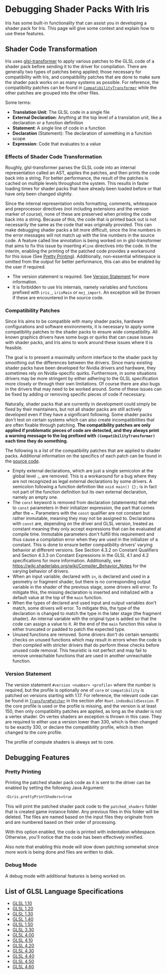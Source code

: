 # Debugging Shader Packs With Iris

Iris has some built-in functionality that can assist you in developing a shader pack for Iris. This page will give some context and explain how to use these features.

## Shader Code Transformation

Iris uses [glsl-transformer](https://github.com/IrisShaders/glsl-transformer) to apply various patches to the GLSL code of a shader pack before sending it to the driver for compilation. There are generally two types of patches being applied; those necessary for compatibility with Iris, and compatibility patches that are done to make sure the shader pack works on as many systems as possible. For reference, the compatibility patches can be found in [`CompatibilityTransformer`](/src/main/java/net/coderbot/iris/pipeline/transform/CompatibilityTransformer.java) while the other patches are grouped into the other files.

Some terms:

- **Translation Unit**: The GLSL code in a single file
- **External Declaration**: Anything at the top level of a translation unit, like a declaration or a function definition
- **Statement**: A single line of code in a function
- **Declaration** (Statement): The declaration of something in a function scope
- **Expression**: Code that evaluates to a value

### Effects of Shader Code Transformation

Roughly, glsl-transformer parses the GLSL code into an internal representation called an AST, applies the patches, and then prints the code back into a string. For better performance, the result of the patches is cached on multiple levels throughout the system. This results in faster loading times for shader packs that have already been loaded before or that have only been changed slightly.

Since the internal representation omits formatting, comments, whitespace and preprocessor directives (not including extensions and the version marker of course), none of these are preserved when printing the code back into a string. Because of this, the code that is printed back out is not necessarily the same as the code that was originally provided. This can make debugging shader packs a bit more difficult, since the line numbers in the error messages will not match up with the line numbers in the source code. A feature called line annotation is being worked on in glsl-transformer that aims to fix this issue by inserting `#line` directives into the code. In the interim, enabling the printing of the patched code provides a workaround for this issue (See [Pretty Printing](#pretty-printing)). Additionally, non-essential whitespace is omitted from the output for better performance, this can also be enabled by the user if required.

- The version statement is required. See [Version Statement](#version-statement) for more information.
- It is forbidden to use Iris internals, namely variables and functions prefixed with `iris_`, `irisMain` or `moj_import`. An exception will be thrown if these are encountered in the source code.

### Compatibility Patches

Since Iris aims to be compatible with many shader packs, hardware configurations and software environments, it is necessary to apply some compatibility patches to the shader packs to ensure wide compatibility. All known graphics drivers have some bugs or quirks that can cause issues with shader packs, and Iris aims to work around these issues where it is feasible.

The goal is to present a maximally uniform interface to the shader pack by smoothing out the differences between the drivers. Since many existing shader packs have been developed for Nvidia drivers and hardware, they sometimes rely on Nvidia-specific quirks. Furthermore, in some situations drivers may be more stringent by either adhering to the GLSL specification more closely or through their own limitations. Of course there are also bugs in the drivers that may need to be worked around. Some of these issues can be fixed by adding or removing specific pieces of code if necessary.

Naturally, shader packs that are currently in development could simply be fixed by their maintainers, but not all shader packs are still actively developed even if they have a significant following. Some shader packs don't test on certain systems which can also create incompatibilities that are often fixable through patching. **The compatibility patches are only applied if problematic pieces of code are detected, and they always print a warning message to the log prefixed with `(CompatibilityTransformer)` each time they do something**.

The following is a list of the compatibility patches that are applied to shader packs. Additional information on the specifics of each patch can be found in the [source code](/src/main/java/net/coderbot/iris/pipeline/transform/CompatibilityTransformer.java).

- Empty external declarations, which are just a single semicolon at the global level `;`, are removed. This is a workaround for a bug where they are not recognized as legal external declarations by some drivers. A semicolon following a function definition like `void main() {};` is in fact not part of the function definition but its own external declaration, namely an empty one.
- The `const` keyword is removed from declaration (statements) that refer to `const` parameters in their initializer expression, the part that comes after the `=`. Parameters with the `const` qualifier are not constant but rather immutable, meaning they may not be assigned to. Declarations with `const` are, depending on the driver and GLSL version, treated as constant meaning they only accept expressions that can be evaluated at compile time. Immutable parameters don't fulfill this requirement and thus cause a compilation error when they are used in the initializer of a constant. This is done to ensure better compatibility drivers' varying behavior at different versions. See Section 4.3.2 on Constant Qualifiers and Section 4.3.3 on Constant Expressions in the GLSL 4.1 and 4.2 specifications for more information. Additionally, see https://wiki.shaderlabs.org/wiki/Compiler_Behavior_Notes for the varying behavior of drivers.
- When an input variable, declared with `in`, is declared and used in a geometry or fragment shader, but there is no corresponding output variable in the shader of the previous stage, some drivers will error. To mitigate this, the missing declaration is inserted and initialized with a default value at the top of the `main` function.
- When the types of declared and used input and output variables don't match, some drivers will error. To mitigate this, the type of the declaration is changed to match the type in the later stage (the fragment shader). An internal variable with the original type is added so that the code can assign a value to it. At the end of the `main` function this value is either truncated or padded to patch the expected type.
- Unused functions are removed. Some drivers don't do certain semantic checks on unused functions which may result in errors when the code is then compiled with stricter drivers that do perform these checks before unused code removal. This heuristic is not perfect and may fail to remove unreachable functions that are used in another unreachable function.

### Version Statement

The version statement `#version <number> <profile>` where the number is required, but the profile is optionally one of `core` or `compatibility` is patched on versions starting with 1.17. For reference, the relevant code can be found in [`TransformPatcher`](/src/main/java/net/coderbot/iris/pipeline/transform/TransformPatcher.java) in the section afer `Root.indexBuildSession`. If the core profile is used or the profile is missing, and the version is at least 150, then only compatibility patches are applied, as long as the shader is not a vertex shader. On vertex shaders an exception is thrown in this case. They are required to either use a version lower than 330, which is then changed to be exactly 330, or declare the compatibility profile, which is then changed to the core profile.

The profile of compute shaders is always set to core.

## Debugging Features

### Pretty Printing

Printing the patched shader pack code as it is sent to the driver can be enabled by setting the following Java Argument:

```sh
-Diris.prettyPrintShaders=true
```

This will print the patched shader pack code to the `patched_shaders` folder that is created game instance folder. Any previous files in this folder will be deleted. The files are named based on the input files they originate from and are numbered based on their order of processing.

With this option enabled, the code is printed with indentation whitespace. Otherwise, you'll notice that the code has been effectively minified.

Also note that enabling this mode will slow down patching somewhat since more work is being done and files are written to disk.

### Debug Mode

A debug mode with additional features is being worked on.

## List of GLSL Language Specifications

- [GLSL 1.10](https://www.khronos.org/registry/OpenGL/specs/gl/GLSLangSpec.1.10.pdf)
- [GLSL 1.20](https://www.khronos.org/registry/OpenGL/specs/gl/GLSLangSpec.1.20.pdf)
- [GLSL 1.30](https://www.khronos.org/registry/OpenGL/specs/gl/GLSLangSpec.1.30.pdf)
- [GLSL 1.40](https://www.khronos.org/registry/OpenGL/specs/gl/GLSLangSpec.1.40.pdf)
- [GLSL 1.50](https://www.khronos.org/registry/OpenGL/specs/gl/GLSLangSpec.1.50.pdf)
- [GLSL 3.30](https://www.khronos.org/registry/OpenGL/specs/gl/GLSLangSpec.3.30.pdf)
- [GLSL 4.00](https://www.khronos.org/registry/OpenGL/specs/gl/GLSLangSpec.4.00.pdf)
- [GLSL 4.10](https://www.khronos.org/registry/OpenGL/specs/gl/GLSLangSpec.4.10.pdf)
- [GLSL 4.20](https://www.khronos.org/registry/OpenGL/specs/gl/GLSLangSpec.4.20.pdf)
- [GLSL 4.30](https://www.khronos.org/registry/OpenGL/specs/gl/GLSLangSpec.4.30.pdf)
- [GLSL 4.40](https://www.khronos.org/registry/OpenGL/specs/gl/GLSLangSpec.4.40.pdf)
- [GLSL 4.50](https://www.khronos.org/registry/OpenGL/specs/gl/GLSLangSpec.4.50.pdf)
- [GLSL 4.60](https://www.khronos.org/registry/OpenGL/specs/gl/GLSLangSpec.4.60.pdf)
